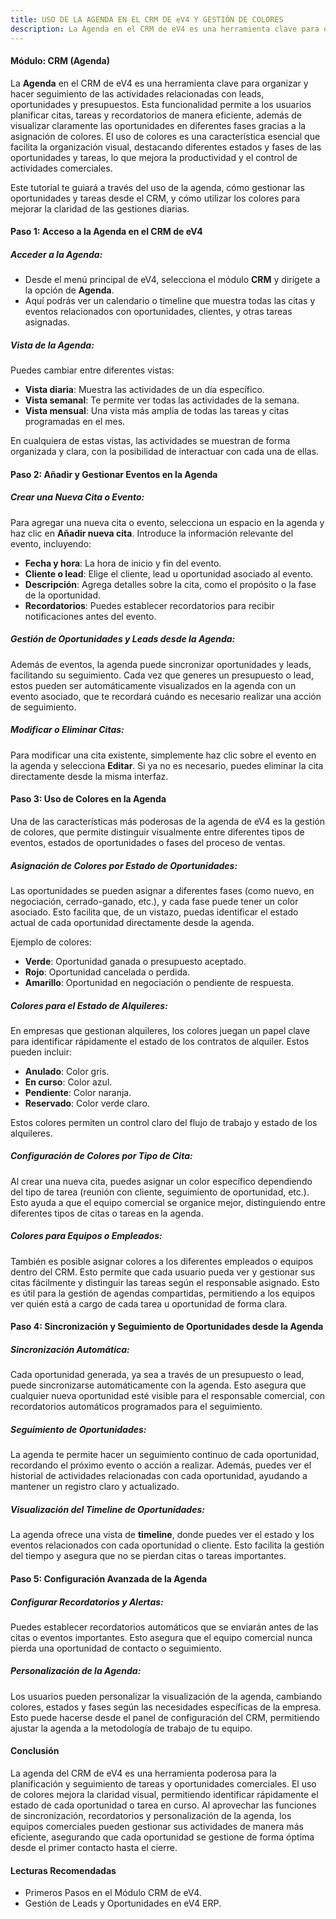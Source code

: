 ```yaml
---
title: USO DE LA AGENDA EN EL CRM DE eV4 Y GESTIÓN DE COLORES
description: La Agenda en el CRM de eV4 es una herramienta clave para organizar y hacer seguimiento de las actividades relacionadas con leads, oportunidades y presupuestos.
---
```


#### Módulo: CRM (Agenda)

La **Agenda** en el CRM de eV4 es una herramienta clave para organizar y hacer seguimiento de las actividades relacionadas con leads, oportunidades y presupuestos. Esta funcionalidad permite a los usuarios planificar citas, tareas y recordatorios de manera eficiente, además de visualizar claramente las oportunidades en diferentes fases gracias a la asignación de colores. El uso de colores es una característica esencial que facilita la organización visual, destacando diferentes estados y fases de las oportunidades y tareas, lo que mejora la productividad y el control de actividades comerciales.

Este tutorial te guiará a través del uso de la agenda, cómo gestionar las oportunidades y tareas desde el CRM, y cómo utilizar los colores para mejorar la claridad de las gestiones diarias.

#### Paso 1: Acceso a la Agenda en el CRM de eV4

##### Acceder a la Agenda:
- Desde el menú principal de eV4, selecciona el módulo **CRM** y dirígete a la opción de **Agenda**.
- Aquí podrás ver un calendario o timeline que muestra todas las citas y eventos relacionados con oportunidades, clientes, y otras tareas asignadas.

##### Vista de la Agenda:
Puedes cambiar entre diferentes vistas:
- **Vista diaria**: Muestra las actividades de un día específico.
- **Vista semanal**: Te permite ver todas las actividades de la semana.
- **Vista mensual**: Una vista más amplia de todas las tareas y citas programadas en el mes.

En cualquiera de estas vistas, las actividades se muestran de forma organizada y clara, con la posibilidad de interactuar con cada una de ellas.

#### Paso 2: Añadir y Gestionar Eventos en la Agenda

##### Crear una Nueva Cita o Evento:
Para agregar una nueva cita o evento, selecciona un espacio en la agenda y haz clic en **Añadir nueva cita**. Introduce la información relevante del evento, incluyendo:
- **Fecha y hora**: La hora de inicio y fin del evento.
- **Cliente o lead**: Elige el cliente, lead u oportunidad asociado al evento.
- **Descripción**: Agrega detalles sobre la cita, como el propósito o la fase de la oportunidad.
- **Recordatorios**: Puedes establecer recordatorios para recibir notificaciones antes del evento.

##### Gestión de Oportunidades y Leads desde la Agenda:
Además de eventos, la agenda puede sincronizar oportunidades y leads, facilitando su seguimiento.
Cada vez que generes un presupuesto o lead, estos pueden ser automáticamente visualizados en la agenda con un evento asociado, que te recordará cuándo es necesario realizar una acción de seguimiento.

##### Modificar o Eliminar Citas:
Para modificar una cita existente, simplemente haz clic sobre el evento en la agenda y selecciona **Editar**.
Si ya no es necesario, puedes eliminar la cita directamente desde la misma interfaz.

#### Paso 3: Uso de Colores en la Agenda

Una de las características más poderosas de la agenda de eV4 es la gestión de colores, que permite distinguir visualmente entre diferentes tipos de eventos, estados de oportunidades o fases del proceso de ventas.

##### Asignación de Colores por Estado de Oportunidades:
Las oportunidades se pueden asignar a diferentes fases (como nuevo, en negociación, cerrado-ganado, etc.), y cada fase puede tener un color asociado.
Esto facilita que, de un vistazo, puedas identificar el estado actual de cada oportunidad directamente desde la agenda.

Ejemplo de colores:
- **Verde**: Oportunidad ganada o presupuesto aceptado.
- **Rojo**: Oportunidad cancelada o perdida.
- **Amarillo**: Oportunidad en negociación o pendiente de respuesta.

##### Colores para el Estado de Alquileres:
En empresas que gestionan alquileres, los colores juegan un papel clave para identificar rápidamente el estado de los contratos de alquiler. Estos pueden incluir:
- **Anulado**: Color gris.
- **En curso**: Color azul.
- **Pendiente**: Color naranja.
- **Reservado**: Color verde claro.

Estos colores permiten un control claro del flujo de trabajo y estado de los alquileres.

##### Configuración de Colores por Tipo de Cita:
Al crear una nueva cita, puedes asignar un color específico dependiendo del tipo de tarea (reunión con cliente, seguimiento de oportunidad, etc.). Esto ayuda a que el equipo comercial se organice mejor, distinguiendo entre diferentes tipos de citas o tareas en la agenda.

##### Colores para Equipos o Empleados:
También es posible asignar colores a los diferentes empleados o equipos dentro del CRM. Esto permite que cada usuario pueda ver y gestionar sus citas fácilmente y distinguir las tareas según el responsable asignado.
Esto es útil para la gestión de agendas compartidas, permitiendo a los equipos ver quién está a cargo de cada tarea u oportunidad de forma clara.

#### Paso 4: Sincronización y Seguimiento de Oportunidades desde la Agenda

##### Sincronización Automática:
Cada oportunidad generada, ya sea a través de un presupuesto o lead, puede sincronizarse automáticamente con la agenda.
Esto asegura que cualquier nueva oportunidad esté visible para el responsable comercial, con recordatorios automáticos programados para el seguimiento.

##### Seguimiento de Oportunidades:
La agenda te permite hacer un seguimiento continuo de cada oportunidad, recordando el próximo evento o acción a realizar.
Además, puedes ver el historial de actividades relacionadas con cada oportunidad, ayudando a mantener un registro claro y actualizado.

##### Visualización del Timeline de Oportunidades:
La agenda ofrece una vista de **timeline**, donde puedes ver el estado y los eventos relacionados con cada oportunidad o cliente. Esto facilita la gestión del tiempo y asegura que no se pierdan citas o tareas importantes.

#### Paso 5: Configuración Avanzada de la Agenda

##### Configurar Recordatorios y Alertas:
Puedes establecer recordatorios automáticos que se enviarán antes de las citas o eventos importantes. Esto asegura que el equipo comercial nunca pierda una oportunidad de contacto o seguimiento.

##### Personalización de la Agenda:
Los usuarios pueden personalizar la visualización de la agenda, cambiando colores, estados y fases según las necesidades específicas de la empresa. Esto puede hacerse desde el panel de configuración del CRM, permitiendo ajustar la agenda a la metodología de trabajo de tu equipo.

#### Conclusión

La agenda del CRM de eV4 es una herramienta poderosa para la planificación y seguimiento de tareas y oportunidades comerciales. El uso de colores mejora la claridad visual, permitiendo identificar rápidamente el estado de cada oportunidad o tarea en curso. Al aprovechar las funciones de sincronización, recordatorios y personalización de la agenda, los equipos comerciales pueden gestionar sus actividades de manera más eficiente, asegurando que cada oportunidad se gestione de forma óptima desde el primer contacto hasta el cierre.

#### Lecturas Recomendadas
- Primeros Pasos en el Módulo CRM de eV4.
- Gestión de Leads y Oportunidades en eV4 ERP​​.